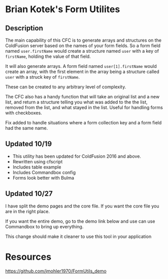 # Brian Kotek's Form Utilites



## Description

The main capability of this CFC is to generate arrays and structures on the ColdFusion server based on the names of your form fields. So a form field named `user.firstName` would create a structure named `user` with a key of `firstName`, holding the value of that field.

It will also generate arrays. A form field named `user[1].firstName` would create an array, with the first element in the array being a structure called `user` with a struck key of `firstName`.

These can be created to any arbitrary level of complexity.

The CFC also has a handy function that will take an original list and a new list, and return a structure telling you what was added to the the list, removed from the list, and what stayed in the list. Useful for handling forms with checkboxes.

Fix added to handle situations where a form collection key and a form field had the same name.

## Updated 10/19

* This utility has been updated for ColdFusion 2016 and above.
* Rewritten using cfscript
* Includes table example
* Includes Commandbox config
* Forms look better with Bulma

## Updated 10/27

I have split the demo pages and the core file. If you want the core file you are in the right place.

If you want the entire demo, go to the demo link below and use can use Commandbox to bring up everything.

This change should make it cleaner to use this tool in your application


# Resources

https://github.com/jmohler1970/FormUtils_demo
